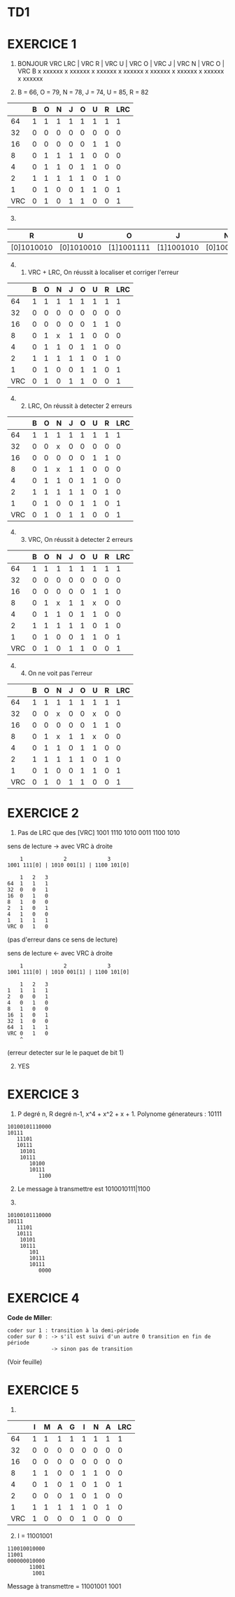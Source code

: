 # TD1

# EXERCICE 1

1. BONJOUR
VRC  LRC | VRC   R  | VRC   U  | VRC   O  | VRC   J  | VRC   N  | VRC   O  | VRC   B
 x xxxxxx   x xxxxxx   x xxxxxx   x xxxxxx   x xxxxxx   x xxxxxx   x xxxxxx   x xxxxxx 

2. B = 66, O = 79, N = 78, J = 74, U = 85, R = 82

|   |B|O|N|J|O|U|R|LRC|
|---|-|-|-|-|-|-|-|---|
|64 |1|1|1|1|1|1|1|1  |
|32 |0|0|0|0|0|0|0|0  |
|16 |0|0|0|0|0|1|1|0  |
|8  |0|1|1|1|1|0|0|0  |
|4  |0|1|1|0|1|1|0|0  |
|2  |1|1|1|1|1|0|1|0  |
|1  |0|1|0|0|1|1|0|1  |
|VRC|0|1|0|1|1|0|0|1  |

3. 
|R         |U         |O         |J         |N         |O         |B         |
|----------|----------|----------|----------|----------|----------|----------|
|[0]1010010|[0]1010010|[1]1001111|[1]1001010|[0]1001110|[1]1001111|[0]1000010|

4. 1. VRC + LRC, On réussit à localiser et corriger l'erreur

|   |B|O|N|J|O|U|R|LRC|
|---|-|-|-|-|-|-|-|---|
|64 |1|1|1|1|1|1|1|1  |  
|32 |0|0|0|0|0|0|0|0  |
|16 |0|0|0|0|0|1|1|0  |
|8  |0|1|x|1|1|0|0|0  |
|4  |0|1|1|0|1|1|0|0  | 
|2  |1|1|1|1|1|0|1|0  |
|1  |0|1|0|0|1|1|0|1  |
|VRC|0|1|0|1|1|0|0|1  |

4. 2. LRC, On réussit à detecter 2 erreurs

|   |B|O|N|J|O|U|R|LRC|
|---|-|-|-|-|-|-|-|---|
|64 |1|1|1|1|1|1|1|1  |  
|32 |0|0|x|0|0|0|0|0  |
|16 |0|0|0|0|0|1|1|0  |
|8  |0|1|x|1|1|0|0|0  |
|4  |0|1|1|0|1|1|0|0  | 
|2  |1|1|1|1|1|0|1|0  |
|1  |0|1|0|0|1|1|0|1  |
|VRC|0|1|0|1|1|0|0|1  |

4. 3. VRC, On réussit à detecter 2 erreurs

|   |B|O|N|J|O|U|R|LRC|
|---|-|-|-|-|-|-|-|---|
|64 |1|1|1|1|1|1|1|1  |  
|32 |0|0|0|0|0|0|0|0  |
|16 |0|0|0|0|0|1|1|0  |
|8  |0|1|x|1|1|x|0|0  |
|4  |0|1|1|0|1|1|0|0  | 
|2  |1|1|1|1|1|0|1|0  |
|1  |0|1|0|0|1|1|0|1  |
|VRC|0|1|0|1|1|0|0|1  |

4. 4. On ne voit pas l'erreur

|   |B|O|N|J|O|U|R|LRC|
|---|-|-|-|-|-|-|-|---|
|64 |1|1|1|1|1|1|1|1  |  
|32 |0|0|x|0|0|x|0|0  |
|16 |0|0|0|0|0|1|1|0  |
|8  |0|1|x|1|1|x|0|0  |
|4  |0|1|1|0|1|1|0|0  | 
|2  |1|1|1|1|1|0|1|0  |
|1  |0|1|0|0|1|1|0|1  |
|VRC|0|1|0|1|1|0|0|1  |

# EXERCICE 2

1. Pas de LRC que des [VRC] 1001 1110 1010 0011 1100 1010

sens de lecture -> avec VRC à droite

```
	1 			  2				3
1001 111[0] | 1010 001[1] | 1100 101[0]
```

```
	1	2	3
64	1	1   1
32	0	0	1
16	0	1	0
8	1	0	0
2	1	0	1
4	1	0	0
1	1	1	1
VRC 0	1	0
```

(pas d'erreur dans ce sens de lecture)

sens de lecture <- avec VRC à droite

```
	1			  2			    3
1001 111[0] | 1010 001[1] | 1100 101[0]
```

```
	1	2	3
1	1	1   1
2	0	0	1
4	0	1	0
8	1	0	0
16	1	0	1
32	1	0	0
64	1	1	1
VRC 0	1	0
	^
```

(erreur detecter sur le le paquet de bit 1)

2. YES

# EXERCICE 3

1. P degré n, R degré n-1, x^4 + x^2 + x + 1.
Polynome génerateurs : 10111

```
10100101110000
10111
   11101
   10111
    10101
    10111
       10100
       10111
          1100
```

2. Le message à transmettre est 1010010111|1100

3. 

```
10100101110000
10111
   11101
   10111
    10101
    10111
       101
       10111
       10111
          0000
```

# EXERCICE 4

**Code de Miller**:
```
coder sur 1 : transition à la demi-période
coder sur 0 : -> s'il est suivi d'un autre 0 transition en fin de période
              -> sinon pas de transition
```

(Voir feuille)

# EXERCICE 5

1.

|   |I|M|A|G|I|N|A|LRC|
|---|-|-|-|-|-|-|-|---|
|64 |1|1|1|1|1|1|1|1  |
|32 |0|0|0|0|0|0|0|0  |
|16 |0|0|0|0|0|0|0|0  |
|8  |1|1|0|0|1|1|0|0  |
|4  |0|1|0|1|0|1|0|1  |
|2  |0|0|0|1|0|1|0|0  |
|1  |1|1|1|1|1|0|1|0  |
|VRC|1|0|0|0|1|0|0|0  |

2. I = 11001001

```
110010010000
11001
000000010000
       11001
        1001
```

Message à transmettre = 11001001 1001

